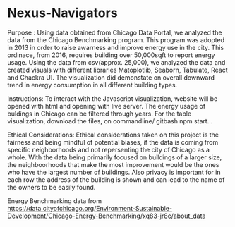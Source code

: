 # Nexus-Navigators

Purpose : Using data obtained from Chicago Data Portal, we analyzed the data from the Chicago Benchmarking program. This program was adopted in 2013 in order to raise awarness and improve energy use in the city. This ordinace, from 2016, requires building over 50,000sqft to report energy usage. Using the data from csv(approx. 25,000), we analyzed the data and created visuals with different libraries Matoplotlib, Seaborn, Tabulate, React and Chackra UI. The visualization did demonstate on overall downward trend in energy consumption in all different building types.

Instructions: To interact with the Javascript visualization, website will be opened with html and opening with live server. The energy usage of buldings in Chicago can be filtered through years. For the table visualization, download the files, on commandline/ gitbash npm start...

Ethical Considerations: Ethical considerations taken on this project is the fairness and being mindful of potential biases, if the data is coming from specific neighborhoods and not repersenting the city of Chicago as a whole. With the data being primarily focused on buildings of a larger size, the neighboorhoods that make the most improvement would be the ones who have the largest number of buildings. Also privacy is important for in each row the address of the building is shown and can lead to the name of the owners to be easily found.


Energy Benchmarking data from
https://data.cityofchicago.org/Environment-Sustainable-Development/Chicago-Energy-Benchmarking/xq83-jr8c/about_data

